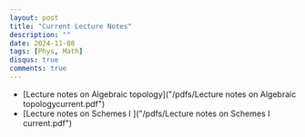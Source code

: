 ```yaml
---
layout: post
title: "Current Lecture Notes"
description: ""
date: 2024-11-08
tags: [Phys, Math]
disqus: true
comments: true
--- 
```

<!--more-->
+ [Lecture notes on Algebraic topology]("/pdfs/Lecture notes on Algebraic topologycurrent.pdf")
+ [Lecture notes on Schemes I ]("/pdfs/Lecture notes on Schemes I current.pdf")

